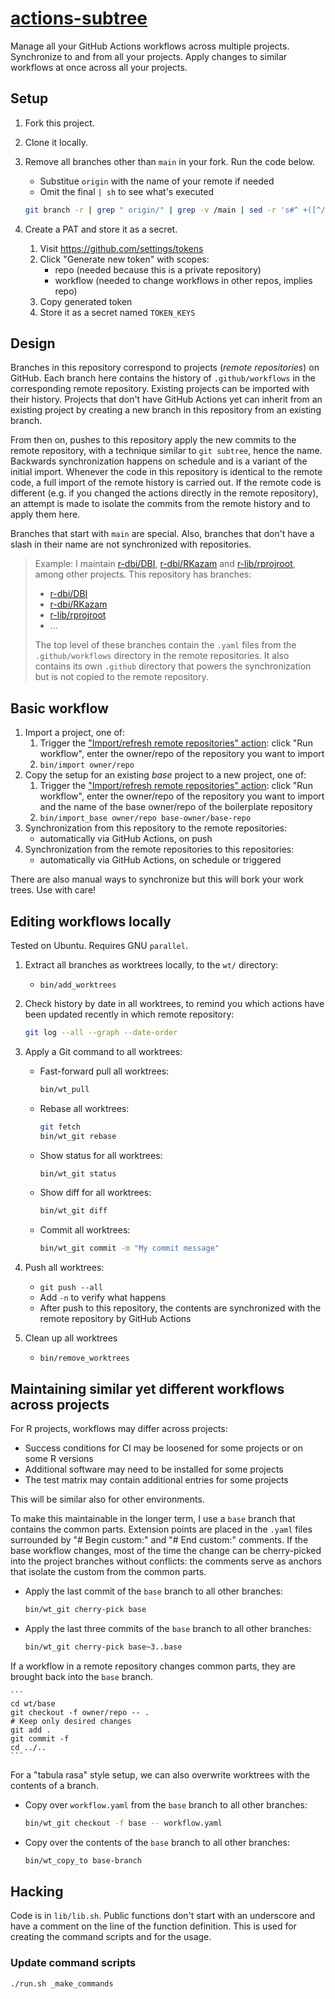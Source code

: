 # [actions-subtree](https://krlmlr.github.io/actions-subtree)

Manage all your GitHub Actions workflows across multiple projects.
Synchronize to and from all your projects.
Apply changes to similar workflows at once across all your projects.

## Setup

1. Fork this project.
1. Clone it locally.
1. Remove all branches other than `main` in your fork. Run the code below.

    - Substitue `origin` with the name of your remote if needed
    - Omit the final `| sh` to see what's executed

    ```sh
    git branch -r | grep " origin/" | grep -v /main | sed -r 's#^ +([^/]+)/(.*)$#git push \1 :\2#' | sh
    ```

1. Create a PAT and store it as a secret.
    1. Visit <https://github.com/settings/tokens>
    1. Click "Generate new token" with scopes:
        - repo (needed because this is a private repository)
        - workflow (needed to change workflows in other repos, implies repo)
    1. Copy generated token
    1. Store it as a secret named `TOKEN_KEYS`

## Design

Branches in this repository correspond to projects (*remote repositories*) on GitHub.
Each branch here contains the history of `.github/workflows` in the corresponding remote repository.
Existing projects can be imported with their history.
Projects that don't have GitHub Actions yet can inherit from an existing project by creating a new branch in this repository from an existing branch.

From then on, pushes to this repository apply the new commits to the remote repository, with a technique similar to `git subtree`, hence the name.
Backwards synchronization happens on schedule and is a variant of the initial import.
Whenever the code in this repository is identical to the remote code, a full import of the remote history is carried out.
If the remote code is different (e.g. if you changed the actions directly in the remote repository), an attempt is made to isolate the commits from the remote history and to apply them here.

Branches that start with `main` are special.
Also, branches that don't have a slash in their name are not synchronized with repositories.

> Example: I maintain [r-dbi/DBI](https://github.com/r-dbi/DBI), [r-dbi/RKazam](https://github.com/r-dbi/RKazam) and [r-lib/rprojroot](https://github.com/r-lib/rprojroot), among other projects.
> This repository has branches:
>
> - [r-dbi/DBI](https://github.com/krlmlr/actions-subtree/tree/r-dbi/DBI)
> - [r-dbi/RKazam](https://github.com/krlmlr/actions-subtree/tree/r-dbi/RKazam)
> - [r-lib/rprojroot](https://github.com/krlmlr/actions-subtree/tree/r-lib/rprojroot)
> - ...
>
> The top level of these branches contain the `.yaml` files from the `.github/workflows` directory in the remote repositories.
> It also contains its own `.github` directory that powers the synchronization but is not copied to the remote repository.


## Basic workflow

1. Import a project, one of:
    1. Trigger the ["Import/refresh remote repositories" action](https://github.com/krlmlr/actions-subtree/actions?query=workflow%3A%22Import%2Frefresh+remote+repositories%22): click "Run workflow", enter the owner/repo of the repository you want to import
    1. `bin/import owner/repo`
1. Copy the setup for an existing *base* project to a new project, one of:
    1. Trigger the ["Import/refresh remote repositories" action](https://github.com/krlmlr/actions-subtree/actions?query=workflow%3A%22Import%2Frefresh+remote+repositories%22): click "Run workflow", enter the owner/repo of the repository you want to import and the name of the base owner/repo of the boilerplate repository
    1. `bin/import_base owner/repo base-owner/base-repo`
1. Synchronization from this repository to the remote repositories:
    - automatically via GitHub Actions, on push
1. Synchronization from the remote repositories to this repositories:
    - automatically via GitHub Actions, on schedule or triggered

There are also manual ways to synchronize but this will bork your work trees.
Use with care!


## Editing workflows locally

Tested on Ubuntu.
Requires GNU `parallel`.

1. Extract all branches as worktrees locally, to the `wt/` directory:
    - `bin/add_worktrees`
1. Check history by date in all worktrees, to remind you which actions have been updated recently in which remote repository:

    ```sh
    git log --all --graph --date-order
    ```

1. Apply a Git command to all worktrees:
    - Fast-forward pull all worktrees:

        ```sh
        bin/wt_pull
        ```

    - Rebase all worktrees:

        ```sh
        git fetch
        bin/wt_git rebase
        ```

    - Show status for all worktrees:

        ```sh
        bin/wt_git status
        ```

    - Show diff for all worktrees:

        ```sh
        bin/wt_git diff
        ```

    - Commit all worktrees:

        ```sh
        bin/wt_git commit -m "My commit message"
        ```

1. Push all worktrees:
    - `git push --all`
    - Add `-n` to verify what happens
    - After push to this repository, the contents are synchronized with the remote repository by GitHub Actions
1. Clean up all worktrees
    - `bin/remove_worktrees`


## Maintaining similar yet different workflows across projects

For R projects, workflows may differ across projects:

- Success conditions for CI may be loosened for some projects or on some R versions
- Additional software may need to be installed for some projects
- The test matrix may contain additional entries for some projects

This will be similar also for other environments.

To make this maintainable in the longer term, I use a `base` branch that contains the common parts.
Extension points are placed in the `.yaml` files surrounded by "# Begin custom:" and "# End custom:" comments.
If the base workflow changes, most of the time the change can be cherry-picked into the project branches without conflicts: the comments serve as anchors that isolate the custom from the common parts.

- Apply the last commit of the `base` branch to all other branches:

    ```sh
    bin/wt_git cherry-pick base
    ```

- Apply the last three commits of the `base` branch to all other branches:

    ```sh
    bin/wt_git cherry-pick base~3..base
    ```

If a workflow in a remote repository changes common parts, they are brought back into the `base` branch.

    ```
    cd wt/base
    git checkout -f owner/repo -- .
    # Keep only desired changes
    git add .
    git commit -f
    cd ../..
    ```

For a "tabula rasa" style setup, we can also overwrite worktrees with the contents of a branch.

- Copy over `workflow.yaml` from the `base` branch to all other branches:

    ```sh
    bin/wt_git checkout -f base -- workflow.yaml
    ```

- Copy over the contents of the `base` branch to all other branches:

    ```sh
    bin/wt_copy_to base-branch
    ```

## Hacking

Code is in `lib/lib.sh`.
Public functions don't start with an underscore and have a comment on the line of the function definition.
This is used for creating the command scripts and for the usage.

### Update command scripts

```sh
./run.sh _make_commands
```
